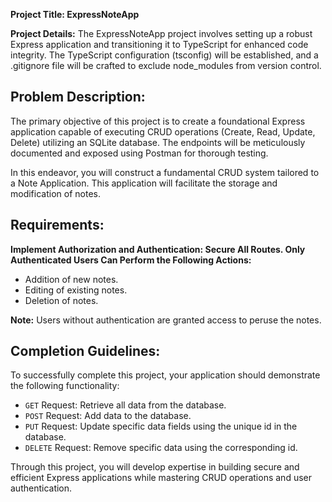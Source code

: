 **Project Title: ExpressNoteApp**

**Project Details:**
The ExpressNoteApp project involves setting up a robust Express application and transitioning it to TypeScript for enhanced code integrity. The TypeScript configuration (tsconfig) will be established, and a .gitignore file will be crafted to exclude node_modules from version control.

## Problem Description:

The primary objective of this project is to create a foundational Express application capable of executing CRUD operations (Create, Read, Update, Delete) utilizing an SQLite database. The endpoints will be meticulously documented and exposed using Postman for thorough testing.

In this endeavor, you will construct a fundamental CRUD system tailored to a Note Application. This application will facilitate the storage and modification of notes.

## Requirements:

**Implement Authorization and Authentication: Secure All Routes. Only Authenticated Users Can Perform the Following Actions:**

- Addition of new notes.
- Editing of existing notes.
- Deletion of notes.

**Note:**
Users without authentication are granted access to peruse the notes.

## Completion Guidelines:

To successfully complete this project, your application should demonstrate the following functionality:

- `GET` Request: Retrieve all data from the database.
- `POST` Request: Add data to the database.
- `PUT` Request: Update specific data fields using the unique id in the database.
- `DELETE` Request: Remove specific data using the corresponding id.

Through this project, you will develop expertise in building secure and efficient Express applications while mastering CRUD operations and user authentication.
